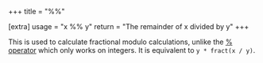 +++
title = "%%"

[extra]
usage = "x %% y"
return = "The remainder of x divided by y"
+++

This is used to calculate fractional modulo calculations, unlike the [% operator](@/language/operators/integer-modulo.md) which only works on integers. It is equivalent to `y * fract(x / y)`.
